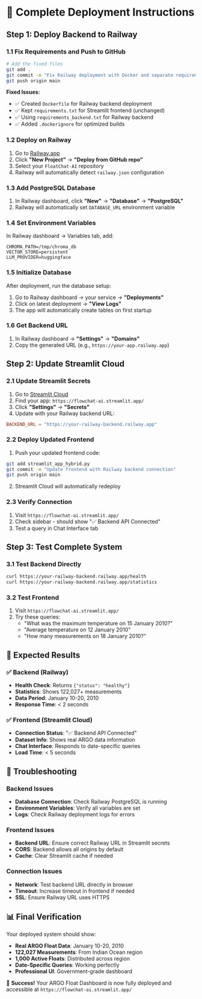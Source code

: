 # 🚀 Complete Deployment Instructions

## Step 1: Deploy Backend to Railway

### 1.1 Fix Requirements and Push to GitHub
```bash
# Add the fixed files
git add .
git commit -m "Fix Railway deployment with Docker and separate requirements"
git push origin main
```

**Fixed Issues:**
- ✅ Created `Dockerfile` for Railway backend deployment
- ✅ Kept `requirements.txt` for Streamlit frontend (unchanged)
- ✅ Using `requirements_backend.txt` for Railway backend
- ✅ Added `.dockerignore` for optimized builds

### 1.2 Deploy on Railway
1. Go to [Railway.app](https://railway.app)
2. Click **"New Project"** → **"Deploy from GitHub repo"**
3. Select your `FloatChat-AI` repository
4. Railway will automatically detect `railway.json` configuration

### 1.3 Add PostgreSQL Database
1. In Railway dashboard, click **"New"** → **"Database"** → **"PostgreSQL"**
2. Railway will automatically set `DATABASE_URL` environment variable

### 1.4 Set Environment Variables
In Railway dashboard → Variables tab, add:
```
CHROMA_PATH=/tmp/chroma_db
VECTOR_STORE=persistent
LLM_PROVIDER=huggingface
```

### 1.5 Initialize Database
After deployment, run the database setup:
1. Go to Railway dashboard → your service → **"Deployments"**
2. Click on latest deployment → **"View Logs"**
3. The app will automatically create tables on first startup

### 1.6 Get Backend URL
1. In Railway dashboard → **"Settings"** → **"Domains"**
2. Copy the generated URL (e.g., `https://your-app.railway.app`)

## Step 2: Update Streamlit Cloud

### 2.1 Update Streamlit Secrets
1. Go to [Streamlit Cloud](https://share.streamlit.io/)
2. Find your app: `https://flowchat-ai.streamlit.app/`
3. Click **"Settings"** → **"Secrets"**
4. Update with your Railway backend URL:
```toml
BACKEND_URL = "https://your-railway-backend.railway.app"
```

### 2.2 Deploy Updated Frontend
1. Push your updated frontend code:
```bash
git add streamlit_app_hybrid.py
git commit -m "Update frontend with Railway backend connection"
git push origin main
```

2. Streamlit Cloud will automatically redeploy

### 2.3 Verify Connection
1. Visit `https://flowchat-ai.streamlit.app/`
2. Check sidebar - should show "✅ Backend API Connected"
3. Test a query in Chat Interface tab

## Step 3: Test Complete System

### 3.1 Test Backend Directly
```bash
curl https://your-railway-backend.railway.app/health
curl https://your-railway-backend.railway.app/statistics
```

### 3.2 Test Frontend
1. Visit `https://flowchat-ai.streamlit.app/`
2. Try these queries:
   - "What was the maximum temperature on 15 January 2010?"
   - "Average temperature on 12 January 2010"
   - "How many measurements on 18 January 2010?"

## 🎯 Expected Results

### ✅ Backend (Railway)
- **Health Check**: Returns `{"status": "healthy"}`
- **Statistics**: Shows 122,027+ measurements
- **Data Period**: January 10-20, 2010
- **Response Time**: < 2 seconds

### ✅ Frontend (Streamlit Cloud)
- **Connection Status**: "✅ Backend API Connected"
- **Dataset Info**: Shows real ARGO data information
- **Chat Interface**: Responds to date-specific queries
- **Load Time**: < 5 seconds

## 🔧 Troubleshooting

### Backend Issues
- **Database Connection**: Check Railway PostgreSQL is running
- **Environment Variables**: Verify all variables are set
- **Logs**: Check Railway deployment logs for errors

### Frontend Issues
- **Backend URL**: Ensure correct Railway URL in Streamlit secrets
- **CORS**: Backend allows all origins by default
- **Cache**: Clear Streamlit cache if needed

### Connection Issues
- **Network**: Test backend URL directly in browser
- **Timeout**: Increase timeout in frontend if needed
- **SSL**: Ensure Railway URL uses HTTPS

## 📊 Final Verification

Your deployed system should show:
- **Real ARGO Float Data**: January 10-20, 2010
- **122,027 Measurements**: From Indian Ocean region
- **1,000 Active Floats**: Distributed across region
- **Date-Specific Queries**: Working perfectly
- **Professional UI**: Government-grade dashboard

🎉 **Success!** Your ARGO Float Dashboard is now fully deployed and accessible at `https://flowchat-ai.streamlit.app/`